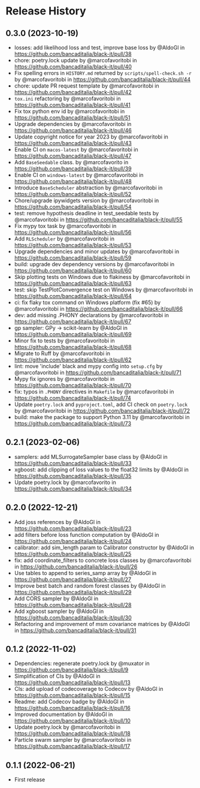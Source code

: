 Release History
===============

0.3.0 (2023-10-19)
------------------
* losses: add likelihood loss and test, improve base loss by @AldoGl in https://github.com/bancaditalia/black-it/pull/38
* chore: poetry.lock update by @marcofavoritobi in https://github.com/bancaditalia/black-it/pull/40
* Fix spelling errors in `HISTORY.md` returned by `scripts/spell-check.sh -r` by @marcofavoritobi in https://github.com/bancaditalia/black-it/pull/44
* chore: update PR request template by @marcofavoritobi in https://github.com/bancaditalia/black-it/pull/42
* `tox.ini` refactoring by @marcofavoritobi in https://github.com/bancaditalia/black-it/pull/41
* Fix tox python env id by @marcofavoritobi in https://github.com/bancaditalia/black-it/pull/51
* Upgrade dependencies by @marcofavoritobi in https://github.com/bancaditalia/black-it/pull/46
* Update copyright notice for year 2023 by @marcofavoritobi in https://github.com/bancaditalia/black-it/pull/43
* Enable CI on `macos-latest` by @marcofavoritobi in https://github.com/bancaditalia/black-it/pull/47
* Add `BaseSeedable` class. by @marcofavorito in https://github.com/bancaditalia/black-it/pull/39
* Enable CI on `windows-latest` by @marcofavoritobi in https://github.com/bancaditalia/black-it/pull/48
* Introduce `BaseScheduler` abstraction by @marcofavoritobi in https://github.com/bancaditalia/black-it/pull/52
* Chore/upgrade ipywidgets version by @marcofavoritobi in https://github.com/bancaditalia/black-it/pull/54
* test: remove hypothesis deadline in test_seedable tests by @marcofavoritobi in https://github.com/bancaditalia/black-it/pull/55
* Fix mypy tox task by @marcofavoritobi in https://github.com/bancaditalia/black-it/pull/56
* Add `RLScheduler` by @marcofavoritobi in https://github.com/bancaditalia/black-it/pull/53
* Upgrade dependencies and minor updates by @marcofavoritobi in https://github.com/bancaditalia/black-it/pull/59
* build: upgrade dev dependency versions by @marcofavoritobi in https://github.com/bancaditalia/black-it/pull/60
* Skip plotting tests on Windows due to flakiness by @marcofavoritobi in https://github.com/bancaditalia/black-it/pull/63
* test: skip TestPlotConvergence test on Windows by @marcofavoritobi in https://github.com/bancaditalia/black-it/pull/64
* ci: fix flaky tox command on Windows platform (fix #65) by @marcofavoritobi in https://github.com/bancaditalia/black-it/pull/66
* dev: add missing .PHONY declarations by @marcofavoritobi in https://github.com/bancaditalia/black-it/pull/67
* gp sampler: GPy -> scikit-learn by @AldoGl in https://github.com/bancaditalia/black-it/pull/69
* Minor fix to tests by @marcofavoritobi in https://github.com/bancaditalia/black-it/pull/68
* Migrate to Ruff by @marcofavoritobi in https://github.com/bancaditalia/black-it/pull/62
* lint: move 'include' black and mypy config into `setup.cfg` by @marcofavoritobi in https://github.com/bancaditalia/black-it/pull/71
* Mypy fix ignores by @marcofavoritobi in https://github.com/bancaditalia/black-it/pull/70
* fix: typos in `.PHONY` directives in `Makefile` by @marcofavoritobi in https://github.com/bancaditalia/black-it/pull/74
* Update `poetry.lock` and `pyproject.toml`, add CI check on `poetry.lock` by @marcofavoritobi in https://github.com/bancaditalia/black-it/pull/72
* build: make the package to support Python 3.11 by @marcofavoritobi in https://github.com/bancaditalia/black-it/pull/73

0.2.1 (2023-02-06)
------------------
* samplers: add MLSurrogateSampler base class by @AldoGl in https://github.com/bancaditalia/black-it/pull/33
* xgboost: add clipping of loss values to the float32 limits by @AldoGl in https://github.com/bancaditalia/black-it/pull/35
* Update poetry.lock by @marcofavorito in https://github.com/bancaditalia/black-it/pull/34

0.2.0 (2022-12-21)
------------------
* Add joss references by @AldoGl in https://github.com/bancaditalia/black-it/pull/23
* add filters before loss function computation by @AldoGl in https://github.com/bancaditalia/black-it/pull/24
* calibrator: add sim_length param to Calibrator constructor by @AldoGl in https://github.com/bancaditalia/black-it/pull/25
* fix: add coordinate_filters to concrete loss classes by @marcofavoritobi in https://github.com/bancaditalia/black-it/pull/26
* Use tables to append to series_samp array by @AldoGl in https://github.com/bancaditalia/black-it/pull/27
* Improve best batch and random forest classes by @AldoGl in https://github.com/bancaditalia/black-it/pull/29
* Add CORS sampler by @AldoGl in https://github.com/bancaditalia/black-it/pull/28
* Add xgboost sampler by @AldoGl in https://github.com/bancaditalia/black-it/pull/30
* Refactoring and improvement of msm covariance matrices by @AldoGl in https://github.com/bancaditalia/black-it/pull/31

0.1.2 (2022-11-02)
------------------
* Dependencies: regenerate poetry.lock by @muxator in https://github.com/bancaditalia/black-it/pull/9
* Simplification of CIs by @AldoGl in https://github.com/bancaditalia/black-it/pull/13
* CIs: add upload of codecoverage to Codecov by @AldoGl in https://github.com/bancaditalia/black-it/pull/15
* Readme: add Codecov badge by @AldoGl in https://github.com/bancaditalia/black-it/pull/16
* Improved documentation by @AldoGl in https://github.com/bancaditalia/black-it/pull/10
* Update poetry.lock by @marcofavoritobi in https://github.com/bancaditalia/black-it/pull/18
* Particle swarm sampler by @marcofavoritobi in https://github.com/bancaditalia/black-it/pull/17

0.1.1 (2022-06-21)
------------------
* First release
